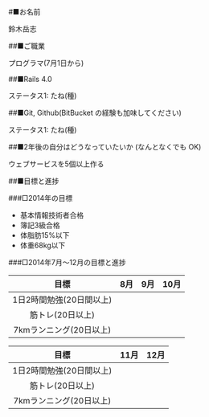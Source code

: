 #■お名前

  鈴木岳志

##■ご職業

  プログラマ(7月1日から)

##■Rails 4.0

  ステータス1: たね(種)

##■Git, Github(BitBucket の経験も加味してください)

  ステータス1: たね(種)

##■2年後の自分はどうなっていたいか (なんとなくでも OK)

  ウェブサービスを5個以上作る

##■目標と進捗

###□2014年の目標
 - 基本情報技術者合格
 - 簿記3級合格
 - 体脂肪15%以下
 - 体重68kg以下


###□2014年7月〜12月の目標と進捗

目標 | 8月 | 9月 | 10月
:---:|:---:|:---:|:---:|
1日2時間勉強(20日間以上) |||  
筋トレ(20日以上) ||| 
7kmランニング(20日以上) ||| 


目標 | 11月 | 12月
:---:|:---:|:---:|
1日2時間勉強(20日間以上) ||  
筋トレ(20日以上) ||
7kmランニング(20日以上) ||
